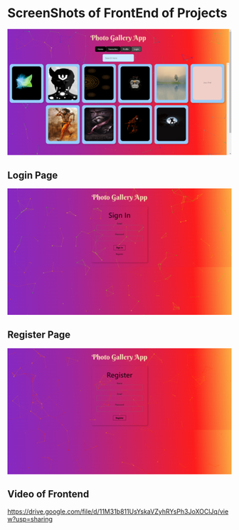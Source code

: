 # ScreenShots of FrontEnd of Projects
![Home Page](https://github.com/ankitkhedar12/Photo-Gallery/blob/main/Screenshot%20(29).png)
## Login Page
![Login Page](https://github.com/ankitkhedar12/Photo-Gallery/blob/main/Screenshot%20(30).png)

## Register Page
![Register Page](https://github.com/ankitkhedar12/Photo-Gallery/blob/main/Screenshot%20(31).png)

## Video of Frontend
https://drive.google.com/file/d/11M31b811UsYskaVZyhRYsPh3JoXOClJq/view?usp=sharing
